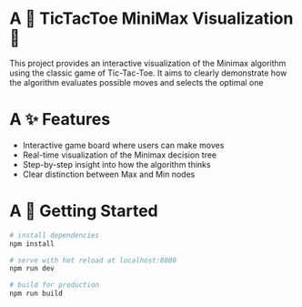 # A 🧠 TicTacToe MiniMax Visualization 🧠
This project provides an interactive visualization of the Minimax algorithm using the classic game of Tic-Tac-Toe. It aims to clearly demonstrate how the algorithm evaluates possible moves and selects the optimal one

# A ✨ Features
* Interactive game board where users can make moves
* Real-time visualization of the Minimax decision tree
* Step-by-step insight into how the algorithm thinks
* Clear distinction between Max and Min nodes

# A 🚀 Getting Started
``` bash
# install dependencies
npm install

# serve with hot reload at localhost:8080
npm run dev

# build for production
npm run build
```
